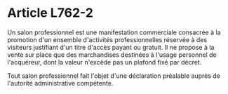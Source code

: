 # Article L762-2

<p>Un salon professionnel est une manifestation commerciale consacrée à la promotion d'un ensemble d'activités professionnelles réservée à des visiteurs justifiant d'un titre d'accès payant ou gratuit. Il ne propose à la vente sur place que des marchandises destinées à l'usage personnel de l'acquéreur, dont la valeur n'excède pas un plafond fixé par décret.</p><p>Tout salon professionnel fait l'objet d'une déclaration préalable auprès de l'autorité administrative compétente.</p>